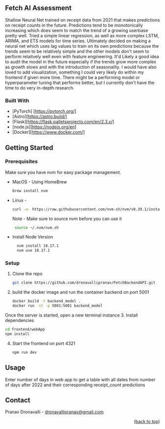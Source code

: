 ## Fetch AI Assessment

Shallow Neural Net trained on receipt data from 2021 that makes predictions on receipt counts in the future. Predictions tend to be monotonically increasing which does seem to match the trend of a growing userbase pretty well. Tried a simple linear regression, as well as more complex LSTM, ARIMA, and ETS models for time series. Ultimately decided on making a neural net which uses lag values to train on its own predictions because the trends seem to be relatively simple and the other models don't seem to perform relaitvely well even with feature engineering. It'd Likely a good idea to audit the model in the future especially if the trends grow more complex as growth slows and with the introduction of seasonality. I would have also loved to add visualization, something I could very likely do within my frontend if given more time. There might be a performing model or hyperparameter tuning that performs better, but I currently don't have the time to do very in-depth research.

### Built With

* [PyTorch] [https://pytorch.org/]
* [Astro][https://astro.build/]
* [Flask][https://flask.palletsprojects.com/en/2.3.x/]
* [node.js][https://nodejs.org/en]
* [Docker][https://www.docker.com/]

## Getting Started

### Prerequisites

Make sure you have nvm for easy package management.
* MacOS - Using HomeBrew
  ```sh
  brew install nvm
  ```
* Linux - 
  ```sh
  curl -o- https://raw.githubusercontent.com/nvm-sh/nvm/v0.39.1/install.sh | bash
  ```
   Note - Make sure to source nvm before you can use it
   ```sh
    source ~/.nvm/nvm.sh
   ```
* Install Node Version
  ```sh
    nvm install 18.17.1
    nvm use 18.17.1
  ```

### Setup

1. Clone the repo
   ```sh
   git clone https://github.com/dronavallipranav/FetchBackendAPI.git
   ```
2. build the docker image and run the container backend on port 5001
   ```sh
   docker build -t backend_model .
   docker run -it -p 5001:5001 backend_model
   ```
Once the server is started, open a new terminal instance
3. Install dependencies
   ```sh
   cd frontend/webApp
   npm install
   ```
4. Start the frontend on port 4321
    ```sh
   npm run dev
   ```

## Usage

Enter number of days in web app to get a table with all dates from number of days after 2022 and their corresponding receipt_count predictions

## Contact

Pranav Dronavalli - dronavallipranav@gmail.com

<p align="right">(<a href="#readme-top">back to top</a>)</p>
